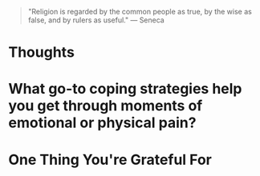 
> \"Religion is regarded by the common people as true, by the wise as false, and by rulers as useful.\" — Seneca

# Thoughts

# What go-to coping strategies help you get through moments of emotional or physical pain?

# One Thing You're Grateful For

